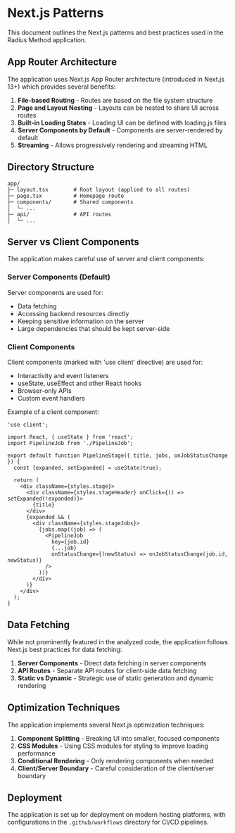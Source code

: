 # Next.js Patterns

This document outlines the Next.js patterns and best practices used in the Radius Method application.

## App Router Architecture

The application uses Next.js App Router architecture (introduced in Next.js 13+) which provides several benefits:

1. **File-based Routing** - Routes are based on the file system structure
2. **Page and Layout Nesting** - Layouts can be nested to share UI across routes
3. **Built-in Loading States** - Loading UI can be defined with loading.js files
4. **Server Components by Default** - Components are server-rendered by default
5. **Streaming** - Allows progressively rendering and streaming HTML

## Directory Structure

```
app/
├─ layout.tsx        # Root layout (applied to all routes)
├─ page.tsx          # Homepage route
├─ components/       # Shared components
│  └─ ...
├─ api/              # API routes
│  └─ ...
```

## Server vs Client Components

The application makes careful use of server and client components:

### Server Components (Default)

Server components are used for:
- Data fetching
- Accessing backend resources directly
- Keeping sensitive information on the server
- Large dependencies that should be kept server-side

### Client Components

Client components (marked with 'use client' directive) are used for:
- Interactivity and event listeners
- useState, useEffect and other React hooks
- Browser-only APIs
- Custom event handlers

Example of a client component:

```tsx
'use client';

import React, { useState } from 'react';
import PipelineJob from './PipelineJob';

export default function PipelineStage({ title, jobs, onJobStatusChange }) {
  const [expanded, setExpanded] = useState(true);
  
  return (
    <div className={styles.stage}>
      <div className={styles.stageHeader} onClick={() => setExpanded(!expanded)}>
        {title}
      </div>
      {expanded && (
        <div className={styles.stageJobs}>
          {jobs.map((job) => (
            <PipelineJob 
              key={job.id}
              {...job}
              onStatusChange={(newStatus) => onJobStatusChange(job.id, newStatus)}
            />
          ))}
        </div>
      )}
    </div>
  );
}
```

## Data Fetching

While not prominently featured in the analyzed code, the application follows Next.js best practices for data fetching:

1. **Server Components** - Direct data fetching in server components
2. **API Routes** - Separate API routes for client-side data fetching
3. **Static vs Dynamic** - Strategic use of static generation and dynamic rendering

## Optimization Techniques

The application implements several Next.js optimization techniques:

1. **Component Splitting** - Breaking UI into smaller, focused components
2. **CSS Modules** - Using CSS modules for styling to improve loading performance
3. **Conditional Rendering** - Only rendering components when needed
4. **Client/Server Boundary** - Careful consideration of the client/server boundary

## Deployment

The application is set up for deployment on modern hosting platforms, with configurations in the `.github/workflows` directory for CI/CD pipelines. 